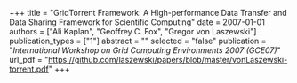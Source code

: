 +++
title = "GridTorrent Framework: A High-performance Data Transfer and Data Sharing Framework for Scientific Computing"
date = 2007-01-01
authors = ["Ali Kaplan", "Geoffrey C. Fox", "Gregor von Laszewski"]
publication_types = ["1"]
abstract = ""
selected = "false"
publication = "*International Workshop on Grid Computing Environments 2007 (GCE07)*"
url_pdf = "https://github.com/laszewski/papers/blob/master/vonLaszewski-torrent.pdf"
+++

